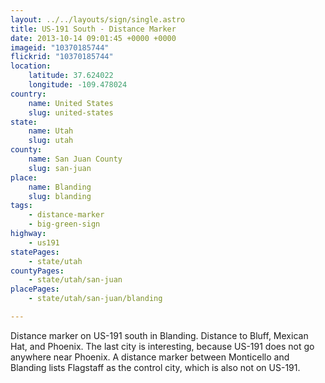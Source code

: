 ```yaml
---
layout: ../../layouts/sign/single.astro
title: US-191 South - Distance Marker
date: 2013-10-14 09:01:45 +0000 +0000
imageid: "10370185744"
flickrid: "10370185744"
location:
    latitude: 37.624022
    longitude: -109.478024
country:
    name: United States
    slug: united-states
state:
    name: Utah
    slug: utah
county:
    name: San Juan County
    slug: san-juan
place:
    name: Blanding
    slug: blanding
tags:
    - distance-marker
    - big-green-sign
highway:
    - us191
statePages:
    - state/utah
countyPages:
    - state/utah/san-juan
placePages:
    - state/utah/san-juan/blanding

---
```

Distance marker on US-191 south in Blanding.  Distance to Bluff, Mexican Hat, and Phoenix.  The last city is interesting, because US-191 does not go anywhere near Phoenix.  A distance marker between Monticello and Blanding lists Flagstaff as the control city, which is also not on US-191.